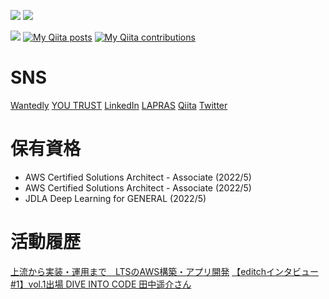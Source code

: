 [![](https://img.shields.io/badge/-Rails-000?style=flat&logo=ruby-on-rails)](https://github.com/yodev21)
[![](https://img.shields.io/badge/-AWS-000?style=flat&logo=amazon-aws)](https://github.com/yodev21)

![](https://komarev.com/ghpvc/?username=yodev21&color=green)
[![My Qiita posts](https://qiita-badge.apiapi.app/s/yokku21/posts.svg)](http://qiita.com/yokku21)
[![My Qiita contributions](https://qiita-badge.apiapi.app/s/yokku21/contributions.svg)](http://qiita.com/yokku21)

# SNS

<a href="https://www.wantedly.com/users/62400896" target="_blank" rel="noopener noreferrer">Wantedly</a>
<a href="https://youtrust.jp/users/yodev21" target="_blank" rel="noopener noreferrer">YOU TRUST</a>
<a href="https://www.linkedin.com/in/yodev21" target="_blank" rel="noopener noreferrer">LinkedIn</a>
<a href="https://lapras.com/public/CZQQR6J" target="_blank" rel="noopener noreferrer">LAPRAS</a>
<a href="https://qiita.com/yokku21" target="_blank" rel="noopener noreferrer">Qiita</a>
<a href="https://twitter.com/yodev21" target="_blank" rel="noopener noreferrer">Twitter</a>

# 保有資格
- AWS Certified Solutions Architect - Associate (2022/5)
- AWS Certified Solutions Architect - Associate (2022/5)
- JDLA Deep Learning for GENERAL (2022/5)

# 活動履歴
<a href="https://clover.lt-s.jp/9295" target="_blank" rel="noopener noreferrer">上流から実装・運用まで　LTSのAWS構築・アプリ開発</a>
<a href="https://note.com/d_biz_share/n/n07cc2eac3b22" target="_blank" rel="noopener noreferrer">【editchインタビュー #1】vol.1出場 DIVE INTO CODE 田中遥介さん</a>
